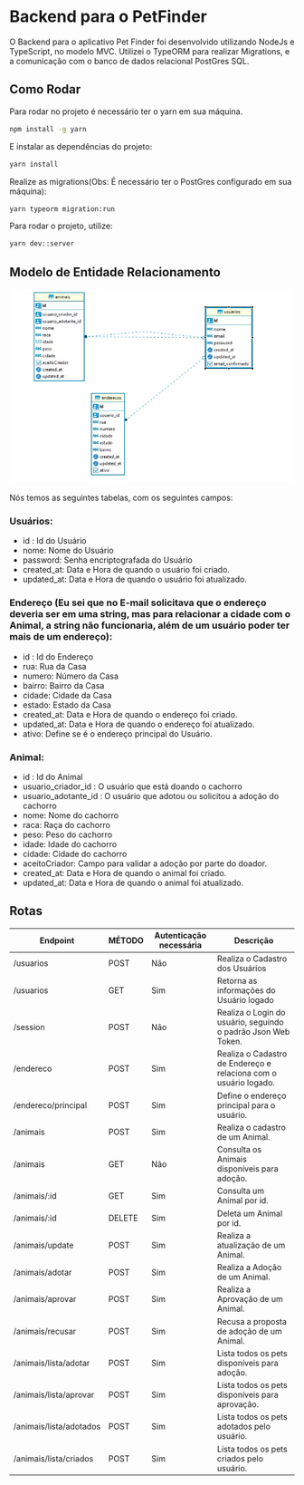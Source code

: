 # Backend para o PetFinder
O Backend para o aplicativo Pet Finder foi desenvolvido utilizando NodeJs e TypeScript, no modelo MVC. Utilizei o TypeORM para realizar Migrations, e a comunicação com o banco de dados relacional PostGres SQL.

## Como Rodar
Para rodar no projeto é necessário ter o yarn em sua máquina.
```bash
npm install -g yarn
```

E instalar as dependências do projeto:
```bash
yarn install
```

Realize as migrations(Obs: É necessário ter o PostGres configurado em sua máquina): 
```bash
yarn typeorm migration:run
```

Para rodar o projeto, utilize:
```bash
yarn dev::server
```
## Modelo de Entidade Relacionamento
![Fluxo do OCR](er.jpg "Entidade e Relacionamento")

Nós temos as seguintes tabelas, com os seguintes campos:

### Usuários:
* id : Id do Usuário
* nome: Nome do Usuário
* password: Senha encriptografada do Usuário
* created_at: Data e Hora de quando o usuário foi criado.
* updated_at: Data e Hora de quando o usuário foi atualizado.

### Endereço (Eu sei que no E-mail solicitava que o endereço deveria ser em uma string, mas para relacionar a cidade com o Animal, a string não funcionaria, além de um usuário poder ter mais de um endereço):

* id : Id do Endereço
* rua: Rua da Casa
* numero: Número da Casa
* bairro: Bairro da Casa
* cidade: Cidade da Casa
* estado: Estado da Casa
* created_at: Data e Hora de quando o endereço foi criado.
* updated_at: Data e Hora de quando o endereço foi atualizado.
* ativo: Define se é o endereço principal do Usuário.

### Animal:
* id : Id do Animal
* usuario_criador_id : O usuário que está doando o cachorro
* usuario_adotante_id : O usuário que adotou ou solicitou a adoção do cachorro
* nome: Nome do cachorro
* raca: Raça do cachorro
* peso: Peso do cachorro
* idade: Idade do cachorro
* cidade: Cidade do cachorro
* aceitoCriador: Campo para validar a adoção por parte do doador.
* created_at: Data e Hora de quando o animal foi criado.
* updated_at: Data e Hora de quando o animal foi atualizado.

## Rotas
Endpoint | MÉTODO | Autenticação necessária | Descrição
--- | --- | --- | --- 
/usuarios | POST | Não | Realiza o Cadastro dos Usuários
/usuarios | GET | Sim | Retorna as informações do Usuário logado
/session | POST | Não | Realiza o Login do usuário, seguindo o padrão Json Web Token.
/endereco | POST | Sim | Realiza o Cadastro de Endereço e relaciona com o usuário logado.
/endereco/principal | POST | Sim | Define o endereço principal para o usuário.
/animais | POST | Sim | Realiza o cadastro de um Animal.
/animais | GET | Não | Consulta os Animais disponíveis para adoção.
/animais/:id | GET | Sim | Consulta um Animal por id.
/animais/:id | DELETE | Sim | Deleta um Animal por id.
/animais/update | POST | Sim | Realiza a atualização de um Animal.
/animais/adotar | POST | Sim | Realiza a Adoção de um Animal.
/animais/aprovar | POST | Sim | Realiza a Aprovação de um Animal.
/animais/recusar | POST | Sim | Recusa a proposta de adoção de um Animal.
/animais/lista/adotar | POST | Sim | Lista todos os pets disponíveis para adoção.
/animais/lista/aprovar | POST | Sim | Lista todos os pets disponíveis para aprovação.
/animais/lista/adotados | POST | Sim | Lista todos os pets adotados pelo usuário.
/animais/lista/criados | POST | Sim | Lista todos os pets criados pelo usuário.



